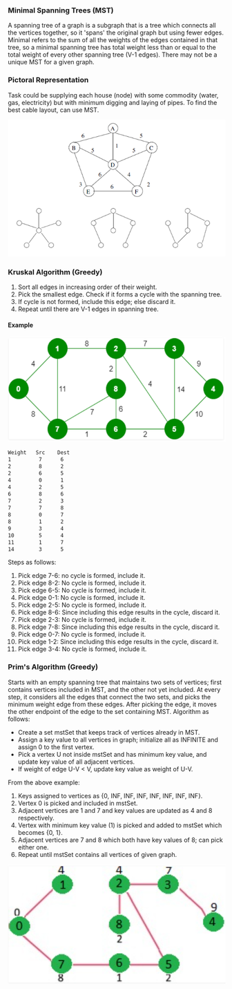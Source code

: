 ### Minimal Spanning Trees (MST)

A spanning tree of a graph is a subgraph that is a tree which connects all the vertices together, so it 'spans' the original graph but using fewer edges. Minimal refers to the sum of all the weights of the edges contained in that tree, so a minimal spanning tree has total weight less than or equal to the total weight of every other spanning tree (V-1 edges). There may not be a unique MST for a given graph.

### Pictoral Representation

Task could be supplying each house (node) with some commodity (water, gas, electricity) but with minimum digging and laying of pipes. To find the best cable layout, can use MST.

![b-nodes](../../images/MST.PNG)


### Kruskal Algorithm (Greedy)

1. Sort all edges in increasing order of their weight.
2. Pick the smallest edge. Check if it forms a cycle with the spanning tree.
3. If cycle is not formed, include this edge; else discard it.
4. Repeat until there are V-1 edges in spanning tree.

#### Example

![b-nodes](../../images/kruskal-example.PNG)

``` 
Weight   Src    Dest
1         7      6
2         8      2
2         6      5
4         0      1
4         2      5
6         8      6
7         2      3
7         7      8
8         0      7
8         1      2
9         3      4
10        5      4
11        1      7
14        3      5
```

Steps as follows:
1. Pick edge 7-6: no cycle is formed, include it.
2. Pick edge 8-2: No cycle is formed, include it. 
3. Pick edge 6-5: No cycle is formed, include it. 
4. Pick edge 0-1: No cycle is formed, include it. 
5. Pick edge 2-5: No cycle is formed, include it. 
6. Pick edge 8-6: Since including this edge results in the cycle, discard it.
7. Pick edge 2-3: No cycle is formed, include it. 
8. Pick edge 7-8: Since including this edge results in the cycle, discard it.
9. Pick edge 0-7: No cycle is formed, include it. 
10. Pick edge 1-2: Since including this edge results in the cycle, discard it.
11. Pick edge 3-4: No cycle is formed, include it.

### Prim's Algorithm (Greedy)

Starts with an empty spanning tree that maintains two sets of vertices; first contains vertices included in MST, and the other not yet included. At every step, it considers all the edges that connect the two sets, and picks the minimum weight edge from these edges. After picking the edge, it moves the other endpoint of the edge to the set containing MST. Algorithm as follows:
- Create a set mstSet that keeps track of vertices already in MST.
- Assign a key value to all vertices in graph; initialize all as INFINITE and assign 0 to the first vertex.
- Pick a vertex U not inside mstSet and has minimum key value, and update key value of all adjacent vertices. 
- If weight of edge U-V < V, update key value as weight of U-V.

From the above example:
1. Keys assigned to vertices as {0, INF, INF, INF, INF, INF, INF, INF}.
2. Vertex 0 is picked and included in mstSet. 
3. Adjacent vertices are 1 and 7 and key values are updated as 4 and 8 respectively. 
4. Vertex with minimum key value (1) is picked and added to mstSet which becomes {0, 1}.
5. Adjacent vertices are 7 and 8 which both have key values of 8; can pick either one.
6. Repeat until mstSet contains all vertices of given graph.

![b-nodes](../../images/prim-example.PNG)
